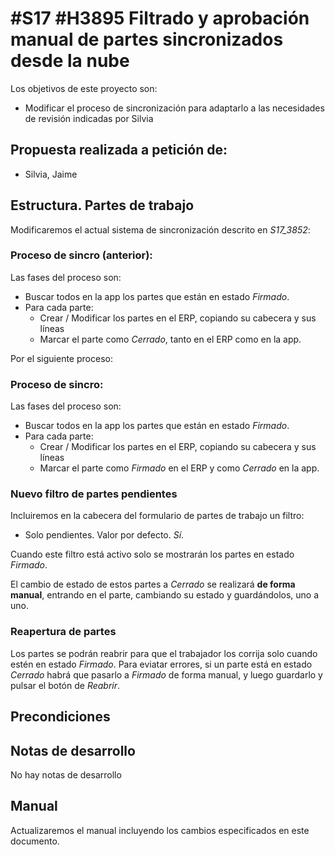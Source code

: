 # #S17 #H3895 Filtrado y aprobación manual de partes sincronizados desde la nube

Los objetivos de este proyecto son:
+ Modificar el proceso de sincronización para adaptarlo a las necesidades de revisión indicadas por Silvia

## Propuesta realizada a petición de:
+ Silvia, Jaime

## Estructura. Partes de trabajo
Modificaremos el actual sistema de sincronización descrito en _S17_3852_:

### Proceso de sincro (anterior):
Las fases del proceso son:
+ Buscar todos en la app los partes que están en estado _Firmado_.
+ Para cada parte:
    + Crear / Modificar los partes en el ERP, copiando su cabecera y sus líneas
    + Marcar el parte como _Cerrado_, tanto en el ERP como en la app.

Por el siguiente proceso:

### Proceso de sincro:
Las fases del proceso son:
+ Buscar todos en la app los partes que están en estado _Firmado_.
+ Para cada parte:
    + Crear / Modificar los partes en el ERP, copiando su cabecera y sus líneas
    + Marcar el parte como _Firmado_ en el ERP y como _Cerrado_ en la app.


### Nuevo filtro de partes pendientes
Incluiremos en la cabecera del formulario de partes de trabajo un filtro:
+ Solo pendientes. Valor por defecto. _Sí_.

Cuando este filtro está activo solo se mostrarán los partes en estado _Firmado_.

El cambio de estado de estos partes a _Cerrado_ se realizará __de forma manual__, entrando en el parte, cambiando su estado y guardándolos, uno a uno.

### Reapertura de partes
Los partes se podrán reabrir para que el trabajador los corrija solo cuando estén en estado _Firmado_. Para eviatar errores, si un parte está en estado _Cerrado_ habrá que pasarlo a _Firmado_ de forma manual, y luego guardarlo y pulsar el botón de _Reabrir_.


## Precondiciones
## Notas de desarrollo
No hay notas de desarrollo

## Manual
Actualizaremos el manual incluyendo los cambios especificados en este documento.